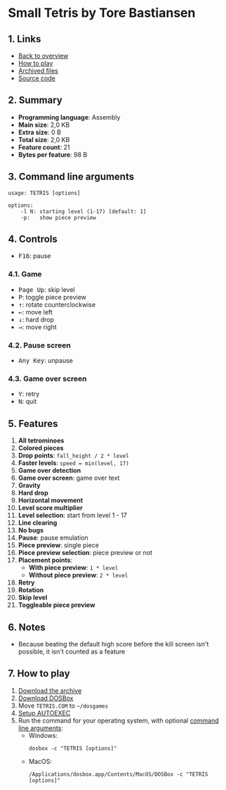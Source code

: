 # Small Tetris by Tore Bastiansen

## 1. Links

- [Back to overview](../README.md)
- [How to play](#7-how-to-play)
- [Archived files](https://github.com/nineteendo/tetris4karchive/tree/main/small-tetris/archive)
- [Source code](https://playdosgames.com/online/smalltetris)

## 2. Summary

- **Programming language**: Assembly
- **Main size**: 2,0 KB
- **Extra size**: 0 B
- **Total size**: 2,0 KB
- **Feature count**: 21
- **Bytes per feature**: 98 B

## 3. Command line arguments

```none
usage: TETRIS [options]

options:
    -l N: starting level (1-17) [default: 1]
    -p:   show piece preview
```

## 4. Controls

- <kbd>F16</kbd>: pause

### 4.1. Game

- <kbd>Page Up</kbd>: skip level
- <kbd>P</kbd>: toggle piece preview
- <kbd>↑</kbd>: rotate counterclockwise
- <kbd>←</kbd>: move left
- <kbd>↓</kbd>: hard drop
- <kbd>→</kbd>: move right

### 4.2. Pause screen

- <kbd>Any Key</kbd>: unpause

### 4.3. Game over screen

- <kbd>Y</kbd>: retry
- <kbd>N</kbd>: quit

## 5. Features

1. **All tetrominoes**
2. **Colored pieces**
3. **Drop points**: `fall_height / 2 * level`
4. **Faster levels**: `speed = min(level, 17)`
5. **Game over detection**
6. **Game over screen**: game over text
7. **Gravity**
8. **Hard drop**
9. **Horizontal movement**
10. **Level score multiplier**
11. **Level selection**: start from level 1 - 17
12. **Line clearing**
13. **No bugs**
14. **Pause**: pause emulation
15. **Piece preview**: single piece
16. **Piece preview selection**: piece preview or not
17. **Placement points**:
    - **With piece preview**: `1 * level`
    - **Without piece preview**: `2 * level`
18. **Retry**
19. **Rotation**
20. **Skip level**
21. **Toggleable piece preview**

## 6. Notes

- Because beating the default high score before the kill screen isn't possible, it isn't counted as a feature

## 7. How to play

1. [Download the archive](https://codeload.github.com/nineteendo/tetris4karchive/zip/refs/heads/main)
2. [Download DOSBox](https://sourceforge.net/projects/dosbox/files/latest/download)
3. Move `TETRIS.COM` to `~/dosgames`
4. [Setup AUTOEXEC](https://dosbox.com/wiki/AUTOEXEC)
5. Run the command for your operating system, with optional [command line arguments](#3-command-line-arguments):
    - Windows:
        ```shell
        dosbox -c "TETRIS [options]"
        ```
    - MacOS:
        ```shell
        /Applications/dosbox.app/Contents/MacOS/DOSBox -c "TETRIS [options]"
        ```